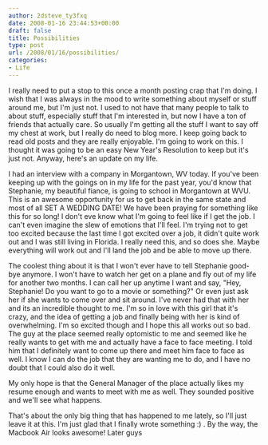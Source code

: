```yaml
---
author: 2dsteve_ty3fxq
date: 2008-01-16 23:44:53+00:00
draft: false
title: Possibilities
type: post
url: /2008/01/16/possibilities/
categories:
- Life
---
```


I really need to put a stop to this once a month posting crap that I'm doing. I wish that I was always in the mood to write something about myself or stuff around me, but I'm just not. I used to not have that many people to talk to about stuff, especially stuff that I'm interested in, but now I have a ton of friends that actually care. So usually I'm getting all the stuff I want to say off my chest at work, but I really do need to blog more. I keep going back to read old posts and they are really enjoyable. I'm going to work on this. I thought it was going to be an easy New Year's Resolution to keep but it's just not. Anyway, here's an update on my life.

I had an interview with a company in Morgantown, WV today. If you've been keeping up with the goings on in my life for the past year, you'd know that Stephanie, my beautiful fiance, is going to school in Morgantown at WVU. This is an awesome opportunity for us to get back in the same state and most of all SET A WEDDING DATE! We have been praying for something like this for so long! I don't eve know what I'm going to feel like if I get the job. I can't even imagine the slew of emotions that I'll feel. I'm trying not to get too excited because the last time I got excited over a job, it didn't quite work out and I was still living in Florida. I really need this, and so does she. Maybe everything will work out and I'll land the job and be able to move up there.

The coolest thing about it is that I won't ever have to tell Stephanie good-bye anymore. I won't have to watch her get on a plane and fly out of my life for another two months. I can call her up anytime I want and say, "Hey, Stephanie! Do you want to go to a movie or something?" Or even just ask her if she wants to come over and sit around. I've never had that with her and its an incredible thought to me. I'm so in love with this girl that it's crazy, and the idea of getting a job and finally being with her is kind of overwhelming. I'm so excited though and I hope this all works out so bad. The guy at the place seemed really optomistic to me and seemed like he really wants to get with me and actually have a face to face meeting. I told him that I definitely want to come up there and meet him face to face as well. I know I can do the job that they are wanting me to do, and I have no doubt that I could also do it well.

My only hope is that the General Manager of the place actually likes my resume enough and wants to meet with me as well. They sounded positive and we'll see what happens.

That's about the only big thing that has happened to me lately, so I'll just leave it at this. I'm just glad that I finally wrote something :) . By the way, the Macbook Air looks awesome! Later guys
